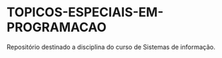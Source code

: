 # TOPICOS-ESPECIAIS-EM-PROGRAMACAO
Repositório destinado a disciplina do curso de Sistemas de informação.

